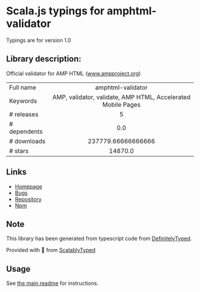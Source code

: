 
# Scala.js typings for amphtml-validator

Typings are for version 1.0

## Library description:
Official validator for AMP HTML (www.ampproject.org)

|                    |                 |
| ------------------ | :-------------: |
| Full name          | amphtml-validator |
| Keywords           | AMP, validator, validate, AMP HTML, Accelerated Mobile Pages |
| # releases         | 5 |
| # dependents       | 0.0 |
| # downloads        | 237779.66666666666 |
| # stars            | 14870.0 |

## Links
- [Homepage](https://github.com/ampproject/amphtml#readme)
- [Bugs](https://github.com/ampproject/amphtml/issues)
- [Repository](https://github.com/ampproject/amphtml)
- [Npm](https://www.npmjs.com/package/amphtml-validator)
    


## Note
This library has been generated from typescript code from [DefinitelyTyped](https://definitelytyped.org).

Provided with :purple_heart: from [ScalablyTyped](https://github.com/oyvindberg/ScalablyTyped)

## Usage
See [the main readme](../../readme.md) for instructions.


